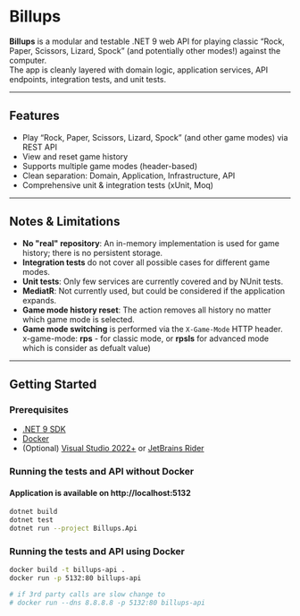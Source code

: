 # Billups

**Billups** is a modular and testable .NET 9 web API for playing classic “Rock, Paper, Scissors, Lizard, Spock” (and potentially other modes!) against the computer.  
The app is cleanly layered with domain logic, application services, API endpoints, integration tests, and unit tests.

---

## Features

- Play “Rock, Paper, Scissors, Lizard, Spock” (and other game modes) via REST API
- View and reset game history
- Supports multiple game modes (header-based)
- Clean separation: Domain, Application, Infrastructure, API
- Comprehensive unit & integration tests (xUnit, Moq)

---

## Notes & Limitations

- **No "real" repository**: An in-memory implementation is used for game history; there is no persistent storage.
- **Integration tests** do not cover all possible cases for different game modes.
- **Unit tests**: Only few services are currently covered and by NUnit tests.
- **MediatR**: Not currently used, but could be considered if the application expands.
- **Game mode history reset**: The action removes all history no matter which game mode is selected.
- **Game mode switching** is performed via the `X-Game-Mode` HTTP header. x-game-mode: **rps** - for classic mode, or **rpsls** for advanced mode which is consider as defualt value)

---
## Getting Started

### Prerequisites

- [.NET 9 SDK](https://dotnet.microsoft.com/download)
- [Docker](https://www.docker.com/get-started/)
- (Optional) [Visual Studio 2022+](https://visualstudio.microsoft.com/) or [JetBrains Rider](https://www.jetbrains.com/rider/)

### Running the tests and API without Docker
#### Application is available on http://localhost:5132

```sh
dotnet build
dotnet test
dotnet run --project Billups.Api
```

### Running the tests and API using Docker

```sh
docker build -t billups-api .
docker run -p 5132:80 billups-api

# if 3rd party calls are slow change to 
# docker run --dns 8.8.8.8 -p 5132:80 billups-api
```
